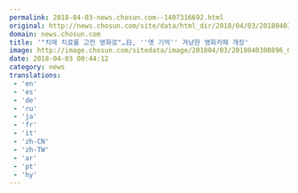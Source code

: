 ```yaml
---
permalink: 2018-04-03-news.chosun.com--1407316692.html
original: http://news.chosun.com/site/data/html_dir/2018/04/03/2018040300925.html
domain: news.chosun.com
title: '"치매 치료를 고전 영화로"…日, ''옛 기억'' 겨냥한 영화카페 개장'
image: http://image.chosun.com/sitedata/image/201804/03/2018040300896_0.jpg
date: 2018-04-03 00:44:12
category: news
translations: 
 - 'en'
 - 'es'
 - 'de'
 - 'ru'
 - 'ja'
 - 'fr'
 - 'it'
 - 'zh-CN'
 - 'zh-TW'
 - 'ar'
 - 'pt'
 - 'hy'
---
```


